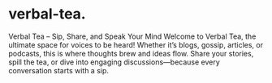 # verbal-tea.
Verbal Tea – Sip, Share, and Speak Your Mind Welcome to Verbal Tea, the ultimate space for voices to be heard! Whether it’s blogs, gossip, articles, or podcasts, this is where thoughts brew and ideas flow. Share your stories, spill the tea, or dive into engaging discussions—because every conversation starts with a sip. 
